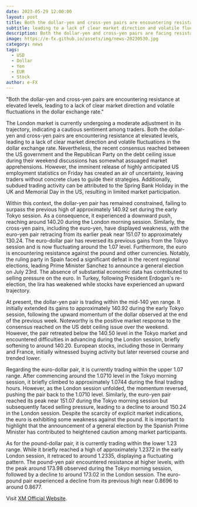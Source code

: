 ```yaml
---
date: 2023-05-29 12:00:00
layout: post
title: Both the dollar-yen and cross-yen pairs are encountering resistance at elevated levels
subtitle: leading to a lack of clear market direction and volatile fluctuations in the dollar exchange rate.
description: Both the dollar-yen and cross-yen pairs are facing resistance at higher levels, resulting in a lack of clear direction and volatile fluctuations in the dollar exchange rate.
image: https://e-fx.github.io/assets/img/news-20230530.jpg
category: news
tags:
  - USD
  - Dollar
  - Yen
  - EUR
  - Stock
author: e-FX
---
```


"Both the dollar-yen and cross-yen pairs are encountering resistance at elevated levels, leading to a lack of clear market direction and volatile fluctuations in the dollar exchange rate."

The London market is currently undergoing a moderate adjustment in its trajectory, indicating a cautious sentiment among traders. Both the dollar-yen and cross-yen pairs are encountering resistance at elevated levels, leading to a lack of clear market direction and volatile fluctuations in the dollar exchange rate. Nevertheless, the recent consensus reached between the US government and the Republican Party on the debt ceiling issue during their weekend discussions has somewhat assuaged market apprehensions. However, the imminent release of highly anticipated US employment statistics on Friday has created an air of uncertainty, leaving traders without concrete clues to guide their strategies. Additionally, subdued trading activity can be attributed to the Spring Bank Holiday in the UK and Memorial Day in the US, resulting in limited market participation.

Within this context, the dollar-yen pair has remained constrained, failing to surpass the previous high of approximately 140.92 set during the early Tokyo session. As a consequence, it experienced a downward push, reaching around 140.20 during the London morning session. Similarly, the cross-yen pairs, including the euro-yen, have displayed weakness, with the euro-yen pair retracing from its earlier peak near 151.07 to approximately 130.24. The euro-dollar pair has reversed its previous gains from the Tokyo session and is now fluctuating around the 1.07 level. Furthermore, the euro is encountering resistance against the pound and other currencies. Notably, the ruling party in Spain faced a significant defeat in the recent regional elections, leading Prime Minister Sanchez to announce a general election on July 23rd. The absence of substantial economic data has contributed to selling pressure on the euro. In Turkey, following President Erdogan's re-election, the lira has weakened while stocks have experienced an upward trajectory.

At present, the dollar-yen pair is trading within the mid-140 yen range. It initially extended its gains to approximately 140.92 during the early Tokyo session, following the upward momentum of the dollar observed at the end of the previous week. Noteworthy is the positive market response to the consensus reached on the US debt ceiling issue over the weekend. However, the pair retreated below the 140.50 level in the Tokyo market and encountered difficulties in advancing during the London session, briefly softening to around 140.20. European stocks, including those in Germany and France, initially witnessed buying activity but later reversed course and trended lower.

Regarding the euro-dollar pair, it is currently trading within the upper 1.07 range. After commencing around the 1.0710 level in the Tokyo morning session, it briefly climbed to approximately 1.0744 during the final trading hours. However, as the London session unfolded, the momentum reversed, pushing the pair back to the 1.0710 level. Similarly, the euro-yen pair reached its peak near 151.07 during the Tokyo morning session but subsequently faced selling pressure, leading to a decline to around 150.24 in the London session. Despite the scarcity of explicit market indications, the euro is exhibiting some weakness against the pound. It is important to highlight that the announcement of a general election by the Spanish Prime Minister has contributed to heightened caution among market participants.

As for the pound-dollar pair, it is currently trading within the lower 1.23 range. While it briefly reached a high of approximately 1.2372 in the early London session, it retraced to around 1.2335, displaying a fluctuating pattern. The pound-yen pair encountered resistance at higher levels, with the peak around 173.98 observed during the Tokyo morning session, followed by a decline to around 173.02 in the London session. The euro-pound pair experienced a decline from its previous high near 0.8696 to around 0.8677.



Visit [XM Official Website](https://clicks.pipaffiliates.com/c?c=550036&l=en&p=0).